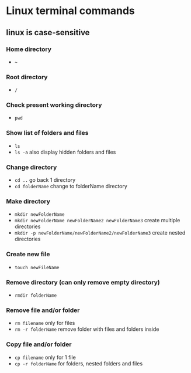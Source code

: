 # Linux terminal commands
## linux is case-sensitive
### Home directory
* ```~```
### Root directory
* ```/```
### Check present working directory
* ```pwd```
### Show list of folders and files
* ```ls```
* ```ls -a``` also display hidden folders and files
### Change directory
* ```cd ..``` go back 1 directory
* ```cd folderName``` change to folderName directory
### Make directory
* ```mkdir newFolderName```
* ```mkdir newFolderName newFolderName2 newFolderName3``` create multiple directories
* ```mkdir -p newFolderName/newFolderName2/newFolderName3``` create nested directories
### Create new file
* ```touch newFileName```
### Remove directory (can only remove empty directory)
* ```rmdir folderName```
### Remove file and/or folder
* ```rm filename``` only for files
* ```rm -r folderName``` remove folder with files and folders inside
### Copy file and/or folder
* ```cp filename``` only for 1 file
* ```cp -r folderName``` for folders, nested folders and files
